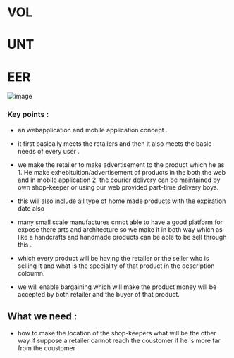 # VOL
# UNT
# EER

![image](https://github.com/sripadaraj/Volunteer/blob/master/volunteer.jpeg)



### Key points :
	
  - an webapplication and mobile application concept .
	
  - it first basically meets the retailers and then it also meets the basic needs of every user .
	
  - we make the retailer to make advertisement to the product which he as 	
		1. He make exhebituition/advertisement of products in the both the web and in mobile application 
		2. the courier delivery can be maintained by own shop-keeper or using our web provided part-time delivery boys.
	
  - this will also include all type of home made products with the expiration date also 
	
  - many small scale manufactures cnnot able to have a good platform for expose there arts and architecture so we make it in both  way 		which as like a handcrafts and handmade products can be able to be sell through this .
	
  - which every product will be having the retailer or the seller who is selling it and what is the speciality of that product in the 		description coloumn.
	
  - we will enable bargaining which will make the product money will be accepted by both retailer and the buyer of that product.

## What we need :
	
  - how to make the location of the shop-keepers
	 what will be the other way if suppose a retailer cannot reach the coustomer if he is more far from the coustomer 



